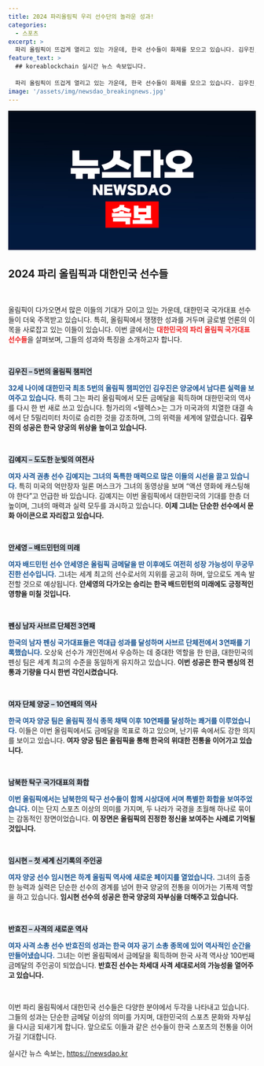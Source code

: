 ```yaml
---
title: 2024 파리올림픽 우리 선수단의 놀라운 성과!
categories:
  - 스포츠
excerpt: >
  파리 올림픽이 뜨겁게 열리고 있는 가운데, 한국 선수들이 화제를 모으고 있습니다. 김우진, 김예지 등 다채로운 스타들이 금메달에 도전하며 세계를 매료시키고 있는 지금, 그들의 이야기를 만나보세요!
feature_text: >
  ## koreablockchain 실시간 뉴스 속보입니다.

  파리 올림픽이 뜨겁게 열리고 있는 가운데, 한국 선수들이 화제를 모으고 있습니다. 김우진, 김예지 등 다채로운 스타들이 금메달에 도전하며 세계를 매료시키고 있는 지금, 그들의 이야기를 만나보세요!
image: '/assets/img/newsdao_breakingnews.jpg'
---
```


<p><img src="/assets/img/newsdao_breakingnews.jpg" alt="koreablockchain 속보" /></p>

<h2 data-ke-size="size26">2024 파리 올림픽과 대한민국 선수들</h2>

<p data-ke-size="size16">&nbsp;</p>

<p>올림픽이 다가오면서 많은 이들의 기대가 모이고 있는 가운데, 대한민국 국가대표 선수들이 더욱 주목받고 있습니다. 특히, 올림픽에서 쟁쟁한 성과를 거두며 글로벌 언론의 이목을 사로잡고 있는 이들이 있습니다. 이번 글에서는 <b><span style="color: #ee2323;">대한민국의 파리 올림픽 국가대표 선수들</span></b>을 살펴보며, 그들의 성과와 특징을 소개하고자 합니다.</p>

<p data-ke-size="size16">&nbsp;</p>

<p><b><span style="background-color: #21538527;">김우진 – 5번의 올림픽 챔피언</span></b></p>

<p><b><span style="color: #1a5490;">32세 나이에 대한민국 최초 5번의 올림픽 챔피언인 김우진은 양궁에서 남다른 실력을 보여주고 있습니다.</span></b> 특히 그는 파리 올림픽에서 모든 금메달을 획득하며 대한민국의 역사를 다시 한 번 새로 쓰고 있습니다. 헝가리의 &lt;텔렉스&gt;는 그가 미국과의 치열한 대결 속에서 단 5밀리미터 차이로 승리한 것을 강조하며, 그의 위력을 세계에 알렸습니다. <b>김우진의 성공은 한국 양궁의 위상을 높이고 있습니다.</b></p>

<p data-ke-size="size16">&nbsp;</p>

<p><b><span style="background-color: #21538527;">김예지 – 도도한 눈빛의 여전사</span></b></p>

<p><b><span style="color: #1a5490;">여자 사격 권총 선수 김예지는 그녀의 독특한 매력으로 많은 이들의 시선을 끌고 있습니다.</span></b> 특히 미국의 억만장자 일론 머스크가 그녀의 동영상을 보며 “액션 영화에 캐스팅해야 한다”고 언급한 바 있습니다. 김예지는 이번 올림픽에서 대한민국의 기대를 한층 더 높이며, 그녀의 매력과 실력 모두를 과시하고 있습니다. <b>이제 그녀는 단순한 선수에서 문화 아이콘으로 자리잡고 있습니다.</b></p>

<p data-ke-size="size16">&nbsp;</p>

<p><b><span style="background-color: #21538527;">안세영 – 배드민턴의 미래</span></b></p>

<p><b><span style="color: #1a5490;">여자 배드민턴 선수 안세영은 올림픽 금메달을 딴 이후에도 여전히 성장 가능성이 무궁무진한 선수입니다.</span></b> 그녀는 세계 최고의 선수로서의 지위를 공고히 하며, 앞으로도 계속 발전할 것으로 예상됩니다. <b>안세영의 다가오는 승리는 한국 배드민턴의 미래에도 긍정적인 영향을 미칠 것입니다.</b></p>

<p data-ke-size="size16">&nbsp;</p>

<p><b><span style="background-color: #21538527;">펜싱 남자 사브르 단체전 3연패</span></b></p>

<p><b><span style="color: #1a5490;">한국의 남자 펜싱 국가대표들은 역대급 성과를 달성하며 사브르 단체전에서 3연패를 기록했습니다.</span></b> 오상욱 선수가 개인전에서 우승하는 데 중대한 역할을 한 만큼, 대한민국의 펜싱 팀은 세계 최고의 수준을 동일하게 유지하고 있습니다. <b>이번 성공은 한국 펜싱의 전통과 기량을 다시 한번 각인시켰습니다.</b></p>

<p data-ke-size="size16">&nbsp;</p>

<p><b><span style="background-color: #21538527;">여자 단체 양궁 – 10연패의 역사</span></b></p>

<p><b><span style="color: #1a5490;">한국 여자 양궁 팀은 올림픽 정식 종목 채택 이후 10연패를 달성하는 쾌거를 이루었습니다.</span></b> 이들은 이번 올림픽에서도 금메달을 목표로 하고 있으며, 난기류 속에서도 강한 의지를 보이고 있습니다. <b>여자 양궁 팀은 올림픽을 통해 한국의 위대한 전통을 이어가고 있습니다.</b></p>

<p data-ke-size="size16">&nbsp;</p>

<p><b><span style="background-color: #21538527;">남북한 탁구 국가대표의 화합</span></b></p>

<p><b><span style="color: #1a5490;">이번 올림픽에서는 남북한의 탁구 선수들이 함께 시상대에 서며 특별한 화합을 보여주었습니다.</span></b> 이는 단지 스포츠 이상의 의미를 가지며, 두 나라가 국경을 초월해 하나로 묶이는 감동적인 장면이었습니다. <b>이 장면은 올림픽의 진정한 정신을 보여주는 사례로 기억될 것입니다.</b></p>

<p data-ke-size="size16">&nbsp;</p>

<p><b><span style="background-color: #21538527;">임시현 – 첫 세계 신기록의 주인공</span></b></p>

<p><b><span style="color: #1a5490;">여자 양궁 선수 임시현은 하계 올림픽 역사에 새로운 페이지를 열었습니다.</span></b> 그녀의 출중한 능력과 실력은 단순한 선수의 경계를 넘어 한국 양궁의 전통을 이어가는 기폭제 역할을 하고 있습니다. <b>임시현 선수의 성공은 한국 양궁의 자부심을 더해주고 있습니다.</b></p>

<p data-ke-size="size16">&nbsp;</p>

<p><b><span style="background-color: #21538527;">반효진 – 사격의 새로운 역사</span></b></p>

<p><b><span style="color: #1a5490;">여자 사격 소총 선수 반효진의 성과는 한국 여자 공기 소총 종목에 있어 역사적인 순간을 만들어냈습니다.</span></b> 그녀는 이번 올림픽에서 금메달을 획득하며 한국 사격 역사상 100번째 금메달의 주인공이 되었습니다. <b>반효진 선수는 차세대 사격 세대로서의 가능성을 열어주고 있습니다.</b></p>

<p data-ke-size="size16">&nbsp;</p>

<p>이번 파리 올림픽에서 대한민국 선수들은 다양한 분야에서 두각을 나타내고 있습니다. 그들의 성과는 단순한 금메달 이상의 의미를 가지며, 대한민국의 스포츠 문화와 자부심을 다시금 되새기게 합니다. 앞으로도 이들과 같은 선수들이 한국 스포츠의 전통을 이어가길 기대합니다.</p>
실시간 뉴스 속보는, <a href="https://newsdao.kr" rel="dofollow">https://newsdao.kr</a>


